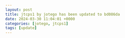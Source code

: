 ```yaml
---
layout: post
title: jtcps1 by jotego has been updated to bd086da
date: 2024-03-30 11:04:01 +0000
categories: [jotego, jtcps1]
tags: [update]
---
```


